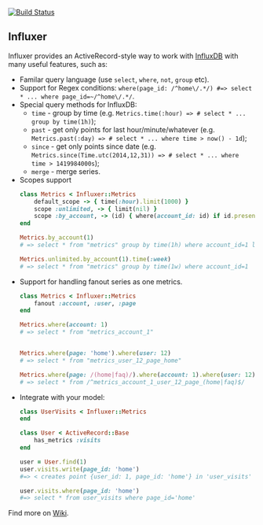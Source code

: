[![Build Status](https://travis-ci.org/palkan/influxer.svg?branch=master)](https://travis-ci.org/palkan/influxer)

## Influxer

Influxer provides an ActiveRecord-style way to work with [InfluxDB](https://influxdb.com/) with many useful features, such as:
- Familar query language (use `select`, `where`, `not`, `group` etc).
- Support for Regex conditions: `where(page_id: /^home\/.*/) #=> select * ... where page_id=~/^home\/.*/`.
- Special query methods for InfluxDB: 
    - `time` - group by time (e.g. `Metrics.time(:hour) => # select * ... group by time(1h)`);
    - `past` - get only points for last hour/minute/whatever (e.g. `Metrics.past(:day) => # select * ... where time > now() - 1d`);
    - `since` - get only points since date (e.g. `Metrics.since(Time.utc(2014,12,31)) => # select * ... where time > 1419984000s`);
    - `merge` - merge series.
- Scopes support
    ```ruby
    class Metrics < Influxer::Metrics
        default_scope -> { time(:hour).limit(1000) }
        scope :unlimited, -> { limit(nil) }
        scope :by_account, -> (id) { where(account_id: id) if id.present? }
    end

    Metrics.by_account(1)
    # => select * from "metrics" group by time(1h) where account_id=1 limit 1000

    Metrics.unlimited.by_account(1).time(:week)
    # => select * from "metrics" group by time(1w) where account_id=1

    ```
- Support for handling fanout series as one metrics.
    ```ruby
    class Metrics < Influxer::Metrics
        fanout :account, :user, :page
    end

    Metrics.where(account: 1)
    # => select * from "metrics_account_1" 


    Metrics.where(page: 'home').where(user: 12)
    # => select * from "metrics_user_12_page_home" 

    Metrics.where(page: /(home|faq)/).where(account: 1).where(user: 12)
    # => select * from /^metrics_account_1_user_12_page_(home|faq)$/ 

    ``` 
- Integrate with your model:
    ```ruby
    class UserVisits < Influxer::Metrics
    end
    
    class User < ActiveRecord::Base
        has_metrics :visits
    end

    user = User.find(1)
    user.visits.write(page_id: 'home')
    #=> < creates point {user_id: 1, page_id: 'home'} in 'user_visits' series >

    user.visits.where(page_id: 'home')
    #=> select * from user_visits where page_id='home'
    ```
    
Find more on [Wiki](/palkan/influxer/wiki).

